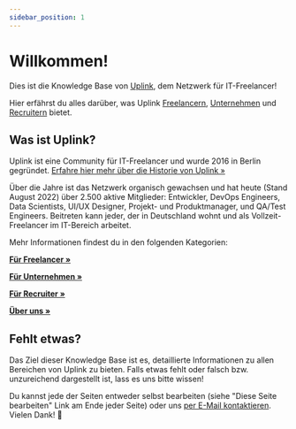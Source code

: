 ```yaml
---
sidebar_position: 1
---
```


# Willkommen!

Dies ist die Knowledge Base von [Uplink](https://uplink.tech/), dem Netzwerk für IT-Freelancer!

Hier erfährst du alles darüber, was Uplink [Freelancern](knowledge-base/freelancers/uplink-for-freelancers.md), [Unternehmen](knowledge-base/companies/uplink-for-companies.md) und [Recruitern](knowledge-base/recruiters/uplink-for-recruiters.md) bietet.

## Was ist Uplink?

Uplink ist eine Community für IT-Freelancer und wurde 2016 in Berlin gegründet.
[Erfahre hier mehr über die Historie von Uplink »](knowledge-base/about/history.md)

Über die Jahre ist das Netzwerk organisch gewachsen und hat heute (Stand August 2022) über 2.500 aktive Mitglieder: Entwickler, DevOps Engineers, Data Scientists, UI/UX Designer, Projekt- und Produktmanager, und QA/Test Engineers. Beitreten kann jeder, der in Deutschland wohnt und als Vollzeit-Freelancer im IT-Bereich arbeitet.

Mehr Informationen findest du in den folgenden Kategorien:

**[Für Freelancer »](knowledge-base/freelancers/uplink-for-freelancers.md)**

**[Für Unternehmen »](knowledge-base/companies/uplink-for-companies.md)**

**[Für Recruiter »](knowledge-base/recruiters/uplink-for-recruiters.md)**

**[Über uns »](knowledge-base/about/values.md)**

## Fehlt etwas?

Das Ziel dieser Knowledge Base ist es, detaillierte Informationen zu allen Bereichen von Uplink zu bieten. Falls etwas fehlt oder falsch bzw. unzureichend dargestellt ist, lass es uns bitte wissen!

Du kannst jede der Seiten entweder selbst bearbeiten (siehe "Diese Seite bearbeiten" Link am Ende jeder Seite) oder uns [per E-Mail kontaktieren](mailto:hello@uplink.tech). Vielen Dank! 🙇
